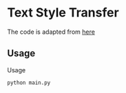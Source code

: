 # Text Style Transfer

The code is adapted from [here](https://github.com/VAShibaev/text_style_transfer)

## Usage

Usage
```
python main.py

```